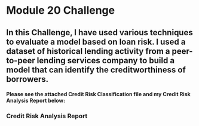 # Module 20 Challenge

## In this Challenge, I have used various techniques to evaluate a model based on loan risk. I used a dataset of historical lending activity from a peer-to-peer lending services company to build a model that can identify the creditworthiness of borrowers.
#### Please see the attached Credit Risk Classification file and my Credit Risk Analysis Report below:


### Credit Risk Analysis Report
